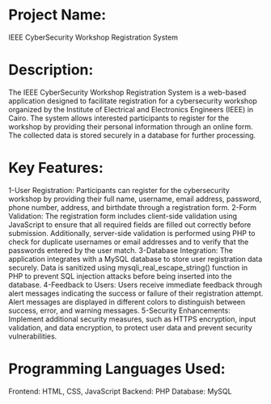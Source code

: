 Project Name: 
=
IEEE CyberSecurity Workshop Registration System

Description:
=
The IEEE CyberSecurity Workshop Registration System is a web-based application designed to facilitate registration for a cybersecurity workshop organized by the Institute of Electrical and Electronics Engineers (IEEE) in Cairo. The system allows interested participants to register for the workshop by providing their personal information through an online form. The collected data is stored securely in a database for further processing.

Key Features:
=
1-User Registration: Participants can register for the cybersecurity workshop by providing their full name, username, email address, password, phone number, address, and birthdate through a registration form.
2-Form Validation: The registration form includes client-side validation using JavaScript to ensure that all required fields are filled out correctly before submission. Additionally, server-side validation is performed using PHP to check for duplicate usernames or email addresses and to verify that the passwords entered by the user match.
3-Database Integration: The application integrates with a MySQL database to store user registration data securely. Data is sanitized using mysqli_real_escape_string() function in PHP to prevent SQL injection attacks before being inserted into the database.
4-Feedback to Users: Users receive immediate feedback through alert messages indicating the success or failure of their registration attempt. Alert messages are displayed in different colors to distinguish between success, error, and warning messages.
5-Security Enhancements: Implement additional security measures, such as HTTPS encryption, input validation, and data encryption, to protect user data and prevent security vulnerabilities.

Programming Languages Used:
=
Frontend: HTML, CSS, JavaScript
Backend: PHP
Database: MySQL
